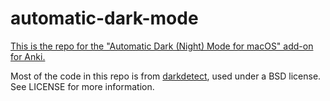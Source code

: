 # automatic-dark-mode
[This is the repo for the "Automatic Dark (Night) Mode for macOS" add-on for
Anki.](https://ankiweb.net/shared/info/446355629)

Most of the code in this repo is from
[darkdetect](https://github.com/albertosottile/darkdetect/), used under a BSD
license. See LICENSE for more information.
